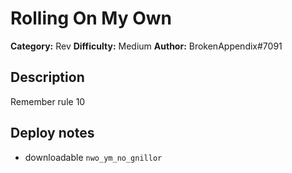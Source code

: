# Rolling On My Own
**Category:** Rev
**Difficulty:** Medium
**Author:** BrokenAppendix#7091

## Description

Remember rule 10

## Deploy notes

- downloadable `nwo_ym_no_gnillor`